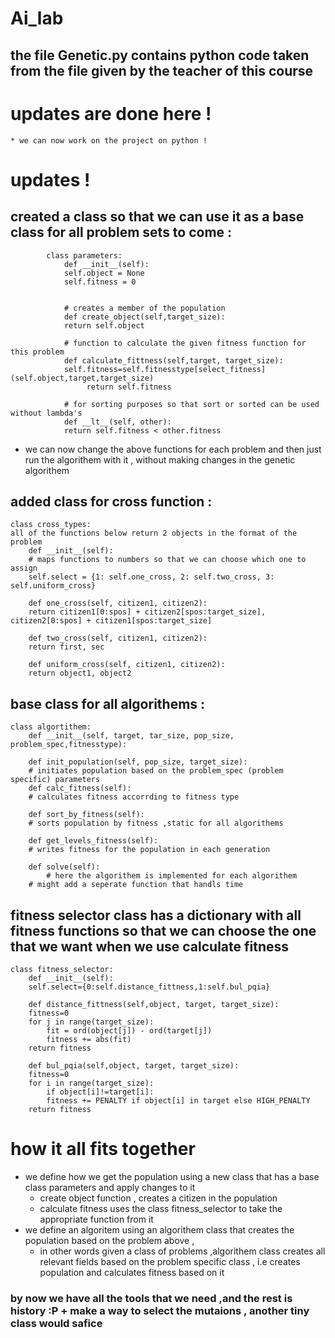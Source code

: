 # Ai_lab

## the file Genetic.py contains python code taken from the file given by the teacher of this course 

# updates are done here ! 
	
	* we can now work on the project on python ! 
# updates !

## created a class so that we can use it as a base class for all problem sets to come :
			
			class parameters:
			    def __init__(self):
				self.object = None
				self.fitness = 0


			    # creates a member of the population
			    def create_object(self,target_size):
				return self.object

			    # function to calculate the given fitness function for this problem 
			    def calculate_fittness(self,target, target_size):
				self.fitness=self.fitnesstype[select_fitness](self.object,target,target_size)
       				 return self.fitness

			    # for sorting purposes so that sort or sorted can be used without lambda's 
			    def __lt__(self, other):
				return self.fitness < other.fitness

* we can now change the above functions for each problem and then just run the algorithem with it , without making changes in the genetic algorithem 



## added class for cross function :
	
	class cross_types:
	all of the functions below return 2 objects in the format of the problem
	    def __init__(self):
		# maps functions to numbers so that we can choose which one to assign
		self.select = {1: self.one_cross, 2: self.two_cross, 3: self.uniform_cross}

	    def one_cross(self, citizen1, citizen2):
		return citizen1[0:spos] + citizen2[spos:target_size], citizen2[0:spos] + citizen1[spos:target_size]

	    def two_cross(self, citizen1, citizen2):
		return first, sec

	    def uniform_cross(self, citizen1, citizen2):
		return object1, object2


## base class for all algorithems :

	class algortithem:
	    def __init__(self, target, tar_size, pop_size, problem_spec,fitnesstype):

	    def init_population(self, pop_size, target_size):
		# initiates population based on the problem_spec (problem specific) parameters 
	    def calc_fitness(self):
		# calculates fitness accorrding to fitness type 

	    def sort_by_fitness(self):
		# sorts population by fitness ,static for all algorithems
		
	    def get_levels_fitness(self):
		# writes fitness for the population in each generation 

	    def solve(self):
	    	# here the algorithem is implemented for each algorithem 
		# might add a seperate function that handls time 
		
## fitness selector class has a dictionary with all fitness functions so that we can choose the one that we want when we use calculate fitness 
	class fitness_selector:
	    def __init__(self):
		self.select={0:self.distance_fittness,1:self.bul_pqia}

	    def distance_fittness(self,object, target, target_size):
		fitness=0
		for j in range(target_size):
		    fit = ord(object[j]) - ord(target[j])
		    fitness += abs(fit)
		return fitness

	    def bul_pqia(self,object, target, target_size):
		fitness=0
		for i in range(target_size):
		    if object[i]!=target[i]:
			fitness += PENALTY if object[i] in target else HIGH_PENALTY
		return fitness
		
# how it all fits together 

* we define how we get the population using a new class that has a base class parameters and apply changes to it 
	* create object function , creates a citizen in the population 
	* calculate fitness uses the class fitness_selector to take the appropriate function from it 
* we define an algoritem using an algorithem class that creates the population based on the problem above ,
	* in other words given a class of problems ,algorithem class creates all relevant fields based on the problem specific class , i.e creates population and calculates fitness based on it 

### by now we have all the tools that we need ,and the rest is history :P + make a way to select the mutaions , another tiny class would safice 



